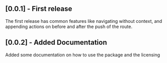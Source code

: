## [0.0.1] - First release

The first release has common features like navigating without context, and appending actions on before
and after the push of the route.

## [0.0.2] - Added Documentation

Added some documentation on how to use the package and the licensing